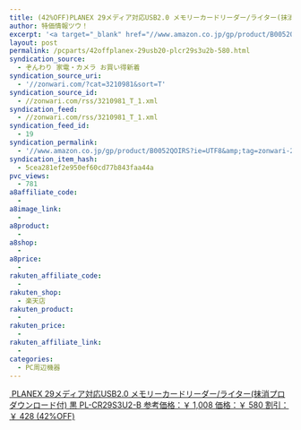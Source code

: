 ```yaml
---
title: (42%OFF)PLANEX 29メディア対応USB2.0 メモリーカードリーダー/ライター(抹消プロダウンロード付) 黒 PL-CR29S3U2-B ￥580
author: 特価情報ツウ！
excerpt: '<a target="_blank" href="//www.amazon.co.jp/gp/product/B0052QOIRS?ie=UTF8&amp;tag=zonwari-22&amp;linkCode=as2&amp;camp=247&amp;creative=7399&amp;creativeASIN=B0052QOIRS"><img src="//ecx.images-amazon.com/images/I/41MNkV4YpBL._SL100_.jpg"><br>PLANEX 29&#12513;&#12487;&#12451;&#12450;&#23550;&#24540;USB2.0 &#12513;&#12514;&#12522;&#12540;&#12459;&#12540;&#12489;&#12522;&#12540;&#12480;&#12540;/&#12521;&#12452;&#12479;&#12540;(&#25273;&#28040;&#12503;&#12525;&#12480;&#12454;&#12531;&#12525;&#12540;&#12489;&#20184;) &#40658; PL-CR29S3U2-B<br>&#21442;&#32771;&#20385;&#26684;&#65306;&#65509; 1,008<br>&#20385;&#26684;&#65306;&#65509; 580<br>&#21106;&#24341;&#65306;&#65509; 428 (42%OFF)</a>'
layout: post
permalink: /pcparts/42offplanex-29usb20-plcr29s3u2b-580.html
syndication_source:
  - ぞんわり 家電・カメラ お買い得新着
syndication_source_uri:
  - '//zonwari.com/?cat=3210981&sort=T'
syndication_source_id:
  - //zonwari.com/rss/3210981_T_1.xml
syndication_feed:
  - //zonwari.com/rss/3210981_T_1.xml
syndication_feed_id:
  - 19
syndication_permalink:
  - '//www.amazon.co.jp/gp/product/B0052QOIRS?ie=UTF8&amp;tag=zonwari-22&amp;linkCode=as2&amp;camp=247&amp;creative=7399&amp;creativeASIN=B0052QOIRS'
syndication_item_hash:
  - 5cea281ef2e950ef60cd77b843faa44a
pvc_views:
  - 781
a8affiliate_code:
  -
a8image_link:
  -
a8product:
  -
a8shop:
  -
a8price:
  -
rakuten_affiliate_code:
  -
rakuten_shop:
  - 楽天店
rakuten_product:
  -
rakuten_price:
  -
rakuten_affiliate_link:
  -
categories:
  - PC周辺機器
---
```

[<img src='//i0.wp.com/ecx.images-amazon.com/images/I/41MNkV4YpBL._SL150_.jpg?w=546' title="" alt="" data-recalc-dims="1" />
PLANEX 29メディア対応USB2.0 メモリーカードリーダー/ライター(抹消プロダウンロード付) 黒 PL-CR29S3U2-B
参考価格：￥ 1,008
価格：￥ 580
割引：￥ 428 (42%OFF)][1]

 [1]: //www.amazon.co.jp/gp/product/B0052QOIRS?ie=UTF8&#038;tag=tokkajohotsu-22&#038;linkCode=as2&#038;camp=247&#038;creative=7399&#038;creativeASIN=B0052QOIRS
